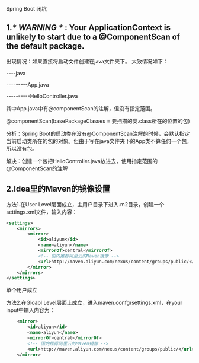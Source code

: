 Spring Boot 闭坑

## 1.***\* WARNING \** : Your ApplicationContext is unlikely to start due to a @ComponentScan of the default package.**

出现情况：如果直接将启动文件创建在java文件夹下。 大致情况如下：

----java

---------App.java

----------HelloController.java

其中App.java中有@componentScan的注解，但没有指定范围。

@componentScan(basePackageClasses = 要扫描的类.class所在的位置的包)

分析：Spring Boot的启动类在没有@ComponentScan注解的时候，会默认指定当前启动类所在的包的对象。但由于写在java文件夹下的App类不算任何一个包，所以没有包。

解决：创建一个包把HelloController.java放进去，使用指定范围的@ComponentScan的注解



## 2.Idea里的Maven的镜像设置

方法1.在User Level层面成立，主用户目录下进入.m2目录，创建一个settings.xml文件，输入内容：

```xml
<settings>
    <mirrors>
        <mirror>
            <id>aliyun</id>
            <name>aliyun</name>
            <mirrorOf>central</mirrorOf>
            <!-- 国内推荐阿里云的Maven镜像 -->
            <url>http://maven.aliyun.com/nexus/content/groups/public/</url>
        </mirror>
    </mirrors>
</settings>
```

单个用户成立

方法2.在Gloabl Level层面上成立，进入maven.confg/settings.xml，在<mirrors>your input</mirrors>中输入内容为：

```xml
    <mirror>
        <id>aliyun</id>
        <name>aliyun</name>
        <mirrorOf>central</mirrorOf>
        <!-- 国内推荐阿里云的Maven镜像 -->
        <url>http://maven.aliyun.com/nexus/content/groups/public/</url>
    </mirror>
```



